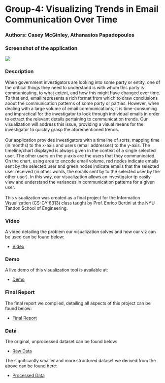 # Group-4: Visualizing Trends in Email Communication Over Time
### Authors: Casey McGinley, Athanasios Papadopoulos

### Screenshot of the application
![](https://github.com/nyu-cs6313-fall2015/Group-4/blob/master/images/app_scrnshot_20151220.png)

### Description
When government investigators are looking into some party or entity, one of the critical things they need to understand is with whom this party is communicating, to what extent, and how this might have changed over time. To that end, email represents a rich format from which to draw conclusions about the communication patterns of some party or parties. However, when dealing with a large volume of email communications, it is time-consuming and impractical for the investigator to look through individual emails in order to extract the relevant details pertaining to communication trends. Our visualization will address this issue, providing a visual means for the investigator to quickly grasp the aforementioned trends.
<br/><br/>
Our application provides investigators with a timeline of sorts, mapping time (in months) to the x-axis and users (email addresses) to the y-axis. The timeline/chart displayed is always given in the context of a single selected user. The other users on the y-axis are the users that they communicated. On the chart, using area to encode email volume, red nodes indicate emails sent by the selected user and green nodes indicate emails that the selected user received (in other words, the emails sent by to the selected user by the other user). In this way, our visualization allows an investigator tp easily view and understand the variances in communication patterns for a given user.
<br/><br/>
This visualization was created as a final project for the Information Visualization (CS-GY 6313) class taught by Prof. Enrico Bertini at the NYU Tandon School of Engineering.

### Video
A video detailing the problem our visualization solves and how our viz can be used can be found below:
* [Video](https://vimeo.com/149631861)

### Demo
A live demo of this visualization tool is available at:
* [Demo](http://nyu-cs6313-fall2015.github.io/Group-4/)

### Final Report
The final report we compiled, detailing all aspects of this project can be found below:
* [Final Report](https://docs.google.com/document/d/10lqvxBguJ9NJXVSaD6KxuYbIgZnCyyv5ESR23sZV87w/edit?usp=sharing)

### Data
The original, unprocessed dataset can be found below:
* [Raw Data](https://www.cs.cmu.edu/~./enron/)

The significantly smaller and more structured dataset we derived from the above can be found here:
* [Processed Data](https://github.com/nyu-cs6313-fall2015/Group-4/blob/master/data.json)
